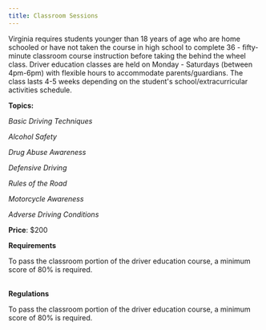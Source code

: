 ```yaml
---
title: Classroom Sessions
---
```

Virginia requires students younger than 18 years of age who are home schooled or have not taken the course in high school to complete 36 - fifty-minute classroom course instruction before taking the behind the wheel class. Driver education classes are held on Monday - Saturdays (between 4pm-6pm) with flexible hours to accommodate parents/guardians. The class lasts 4-5 weeks depending on the student's school/extracurricular activities schedule.

**Topics:**

*Basic Driving Techniques*

*Alcohol Safety*

*Drug Abuse Awareness*

*Defensive Driving*

*Rules of the Road*

*Motorcycle Awareness*

*Adverse Driving Conditions*



**Price**: $200

**Requirements**

To pass the classroom portion of the driver education course, a minimum score of 80% is required.

\
**Regulations**

To pass the classroom portion of the driver education course, a minimum score of 80% is required.